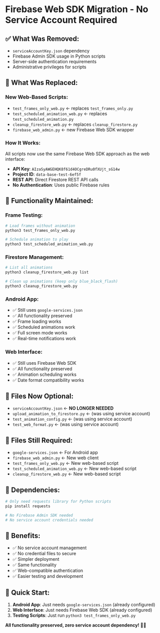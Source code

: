 # Firebase Web SDK Migration - No Service Account Required

## ✅ **What Was Removed:**
- `serviceAccountKey.json` dependency
- Firebase Admin SDK usage in Python scripts
- Server-side authentication requirements
- Administrative privileges for scripts

## 🔄 **What Was Replaced:**

### **New Web-Based Scripts:**
- `test_frames_only_web.py` ← replaces `test_frames_only.py`
- `test_scheduled_animation_web.py` ← replaces `test_scheduled_animation.py`
- `cleanup_firestore_web.py` ← replaces `cleanup_firestore.py`
- `firebase_web_admin.py` ← new Firebase Web SDK wrapper

### **How It Works:**
All scripts now use the same Firebase Web SDK approach as the web interface:
- **API Key**: `AIzaSyAWGEHQK8f61d4OCgreDRu0fXUjt_sG14w`
- **Project ID**: `data-base-test-6ef5f`
- **REST API**: Direct Firestore REST API calls
- **No Authentication**: Uses public Firebase rules

## 🎯 **Functionality Maintained:**

### **Frame Testing:**
```bash
# Load frames without animation
python3 test_frames_only_web.py

# Schedule animation to play
python3 test_scheduled_animation_web.py
```

### **Firestore Management:**
```bash
# List all animations
python3 cleanup_firestore_web.py list

# Clean up animations (keep only blue_black_flash)
python3 cleanup_firestore_web.py
```

### **Android App:**
- ✅ Still uses `google-services.json`
- ✅ All functionality preserved
- ✅ Frame loading works
- ✅ Scheduled animations work
- ✅ Full screen mode works
- ✅ Real-time notifications work

### **Web Interface:**
- ✅ Still uses Firebase Web SDK
- ✅ All functionality preserved
- ✅ Animation scheduling works
- ✅ Date format compatibility works

## 📁 **Files Now Optional:**
- `serviceAccountKey.json` ← **NO LONGER NEEDED**
- `upload_animation_to_firestore.py` ← (was using service account)
- `test_animation_config.py` ← (was using service account)
- `test_web_format.py` ← (was using service account)

## 📁 **Files Still Required:**
- `google-services.json` ← For Android app
- `firebase_web_admin.py` ← New web client
- `test_frames_only_web.py` ← New web-based script
- `test_scheduled_animation_web.py` ← New web-based script
- `cleanup_firestore_web.py` ← New web-based script

## 🔧 **Dependencies:**
```bash
# Only need requests library for Python scripts
pip install requests

# No Firebase Admin SDK needed
# No service account credentials needed
```

## 🎉 **Benefits:**
- ✅ No service account management
- ✅ No credential files to secure
- ✅ Simpler deployment
- ✅ Same functionality
- ✅ Web-compatible authentication
- ✅ Easier testing and development

## 🚀 **Quick Start:**
1. **Android App**: Just needs `google-services.json` (already configured)
2. **Web Interface**: Just needs Firebase Web SDK (already configured)
3. **Testing Scripts**: Just run `python3 test_frames_only_web.py`

**All functionality preserved, zero service account dependency!** 🎨✨